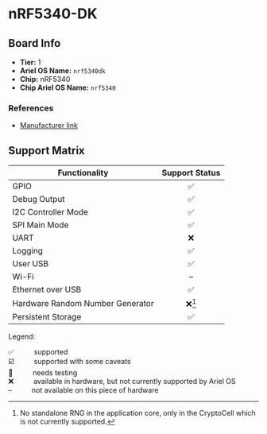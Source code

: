 # nRF5340-DK

## Board Info

- **Tier:** 1
- **Ariel OS Name:** `nrf5340dk`
- **Chip:** nRF5340
- **Chip Ariel OS Name:** `nrf5340`

### References

- [Manufacturer link](https://web.archive.org/web/20250115224621/https://www.nordicsemi.com/Products/Development-hardware/nrf5340-dk)

## Support Matrix

|Functionality|Support Status|
|---|:---:|
|GPIO|<span title="supported">✅</span>|
|Debug Output|<span title="supported">✅</span>|
|I2C Controller Mode|<span title="supported">✅</span>|
|SPI Main Mode|<span title="supported">✅</span>|
|UART|<span title="available in hardware, but not currently supported by Ariel OS">❌</span>|
|Logging|<span title="supported">✅</span>|
|User USB|<span title="supported">✅</span>|
|Wi-Fi|<span title="not available on this piece of hardware">–</span>|
|Ethernet over USB|<span title="supported">✅</span>|
|Hardware Random Number Generator|<span title="available in hardware, but not currently supported by Ariel OS">❌</span>[^no-standalone-rng-in-the-application-core-only-in-the-cryptocell-which-is-not-currently-supported]|
|Persistent Storage|<span title="supported">✅</span>|

<p>Legend:</p>

<dl>
  <div>
    <dt>✅</dt><dd>supported</dd>
  </div>
  <div>
    <dt>☑️</dt><dd>supported with some caveats</dd>
  </div>
  <div>
    <dt>🚦</dt><dd>needs testing</dd>
  </div>
  <div>
    <dt>❌</dt><dd>available in hardware, but not currently supported by Ariel OS</dd>
  </div>
  <div>
    <dt>–</dt><dd>not available on this piece of hardware</dd>
  </div>
</dl>
<style>
dt, dd {
  display: inline;
}
</style>

[^no-standalone-rng-in-the-application-core-only-in-the-cryptocell-which-is-not-currently-supported]: No standalone RNG in the application core, only in the CryptoCell which is not currently supported.